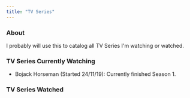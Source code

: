 ```yaml
---
title: "TV Series"
---
```


### About

I probably will use this to catalog all TV Series I'm watching or watched.

### TV Series Currently Watching

- Bojack Horseman (Started 24/11/19): Currently finished Season 1.

### TV Series Watched
